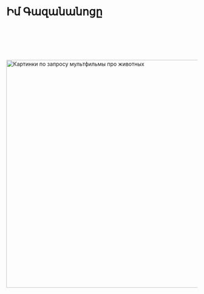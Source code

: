 <h1>Իմ Գազանանոցը</h1>
<img class="irc_mi" src="https://i.ytimg.com/vi/6ST-fqUOKM4/maxresdefault.jpg" onload="typeof google==='object'&amp;&amp;google.aft&amp;&amp;google.aft(this)" width="700" height="600" style="margin-top: 91px;" alt="Картинки по запросу мультфильмы про животных">

